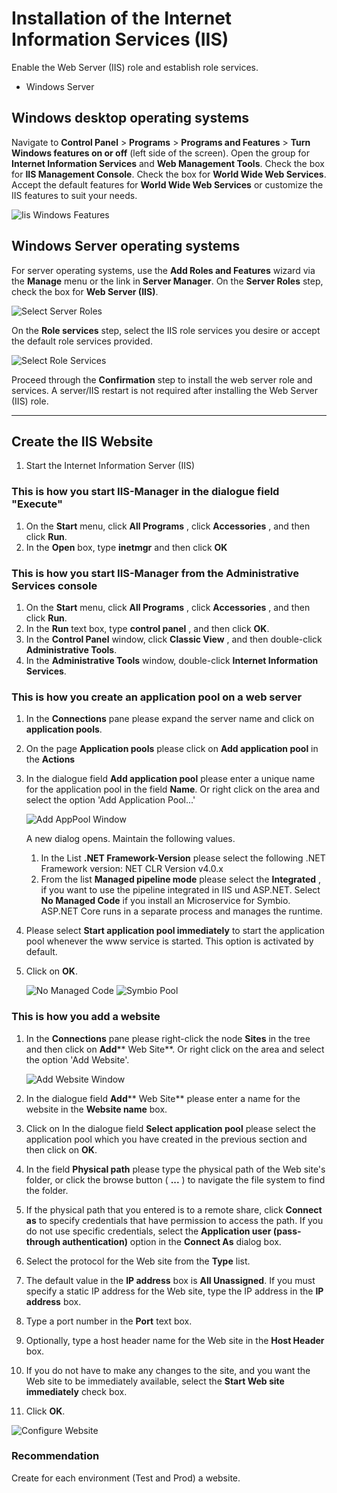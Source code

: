 # Installation of the Internet Information Services (IIS)

Enable the Web Server (IIS) role and establish role services.

- Windows Server

## Windows desktop operating systems

Navigate to **Control Panel** > **Programs** > **Programs and Features** > **Turn Windows features on or off** (left side of the screen). Open the group for **Internet Information Services** and **Web Management Tools**. Check the box for **IIS Management Console**. Check the box for **World Wide Web Services**. Accept the default features for **World Wide Web Services** or customize the IIS features to suit your needs.

![Iis Windows Features](media/iis-windows-features.png)

## Windows Server operating systems

For server operating systems, use the **Add Roles and Features** wizard via the **Manage** menu or the link in **Server Manager**. On the **Server Roles** step, check the box for **Web Server (IIS)**.

![Select Server Roles](media/select-server-roles.png)

On the **Role services** step, select the IIS role services you desire or accept the default role services provided.

![Select Role Services](media/select-role-services.jpg)

Proceed through the **Confirmation** step to install the web server role and services. A server/IIS restart is not required after installing the Web Server (IIS) role.

---

## Create the IIS Website

1. Start the Internet Information Server (IIS)

### This is how you start IIS-Manager in the dialogue field &quot;Execute&quot;

1. On the **Start** menu, click **All Programs** , click **Accessories** , and then click **Run**.
2. In the **Open** box, type **inetmgr** and then click **OK**

### This is how you start IIS-Manager from the Administrative Services console

1. On the **Start** menu, click **All Programs** , click **Accessories** , and then click **Run**.
2. In the **Run** text box, type **control panel** , and then click **OK**.
3. In the **Control Panel** window, click **Classic View** , and then double-click **Administrative Tools**.
4. In the **Administrative Tools** window, double-click **Internet Information Services**.

### This is how you create an application pool on a web server

1. In the **Connections** pane please expand the server name and click on  **application pools**.
2. On the page  **Application pools**  please click on **Add application pool** in the **Actions**
3. In the dialogue field **Add application pool** please enter a unique name for the application pool in the field **Name**. Or right click on the area and select the option 'Add Application Pool...'

    ![Add AppPool Window](media/add-AppPool-window.png)

    A new dialog opens. Maintain the following values.
    1. In the List  **.NET Framework-Version**  please select the following .NET Framework version: NET CLR Version v4.0.x
    2. From the list **Managed pipeline mode** please select the **Integrated** , if you want to use the pipeline integrated in IIS und ASP.NET. Select **No Managed Code** if you install an Microservice for Symbio. ASP.NET Core runs in a separate process and manages the runtime.

4. Please select  **Start application pool immediately** to start the application pool whenever the www service is started. This option is activated by default.
5. Click on  **OK**.

    ![No Managed Code](media/no-managed-code.png) ![Symbio Pool](media/App_Pool.jpg)

### This is how you add a website

1. In the **Connections**  pane please right-click the node **Sites**  in the tree and then click on **Add**** Web Site**. Or right click on the area and select the option 'Add Website'.

   ![Add Website Window](media/add-website-window.png)

2. In the dialogue field  **Add**** Web Site** please enter a name for the website in the **Website name** box.
3. Click on  In the dialogue field  **Select application pool** please select the application pool which you have created in the previous section and then click on  **OK**.
4. In the field  **Physical path**  please type the physical path of the Web site&#39;s folder, or click the browse button ( **...** ) to navigate the file system to find the folder.
5. If the physical path that you entered is to a remote share, click **Connect as** to specify credentials that have permission to access the path. If you do not use specific credentials, select the **Application user (pass-through authentication)** option in the **Connect As** dialog box.
6. Select the protocol for the Web site from the **Type** list.
7. The default value in the **IP address** box is **All Unassigned**. If you must specify a static IP address for the Web site, type the IP address in the **IP address** box.
8. Type a port number in the **Port** text box.
9. Optionally, type a host header name for the Web site in the **Host Header** box.
10. If you do not have to make any changes to the site, and you want the Web site to be immediately available, select the **Start Web site immediately** check box.
11. Click  **OK**.

   ![Configure Website](media/configure-website.png)

### Recommendation

Create for each environment (Test and Prod) a website.